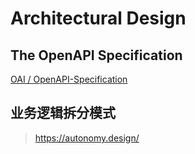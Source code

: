 # Architectural Design

## The OpenAPI Specification

[openapi]: <https://github.com/OAI/OpenAPI-Specification>

[OAI / OpenAPI-Specification][openapi]

## 业务逻辑拆分模式

> <https://autonomy.design/>
